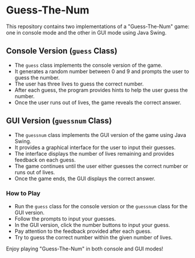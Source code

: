 # Guess-The-Num

This repository contains two implementations of a "Guess-The-Num" game: one in console mode and the other in GUI mode using Java Swing.

## Console Version (`guess` Class)
- The `guess` class implements the console version of the game.
- It generates a random number between 0 and 9 and prompts the user to guess the number.
- The user has three lives to guess the correct number.
- After each guess, the program provides hints to help the user guess the number.
- Once the user runs out of lives, the game reveals the correct answer.

## GUI Version (`guessnum` Class)
- The `guessnum` class implements the GUI version of the game using Java Swing.
- It provides a graphical interface for the user to input their guesses.
- The interface displays the number of lives remaining and provides feedback on each guess.
- The game continues until the user either guesses the correct number or runs out of lives.
- Once the game ends, the GUI displays the correct answer.

### How to Play
- Run the `guess` class for the console version or the `guessnum` class for the GUI version.
- Follow the prompts to input your guesses.
- In the GUI version, click the number buttons to input your guess.
- Pay attention to the feedback provided after each guess.
- Try to guess the correct number within the given number of lives.

Enjoy playing "Guess-The-Num" in both console and GUI modes!

